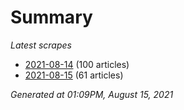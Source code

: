 # Summary
*Latest scrapes*
* [2021-08-14](https://github.com/nuuuwan/news_lk/blob/data/news_lk.2021-08-14.json) (100 articles)
* [2021-08-15](https://github.com/nuuuwan/news_lk/blob/data/news_lk.2021-08-15.json) (61 articles)

*Generated at 01:09PM, August 15, 2021*